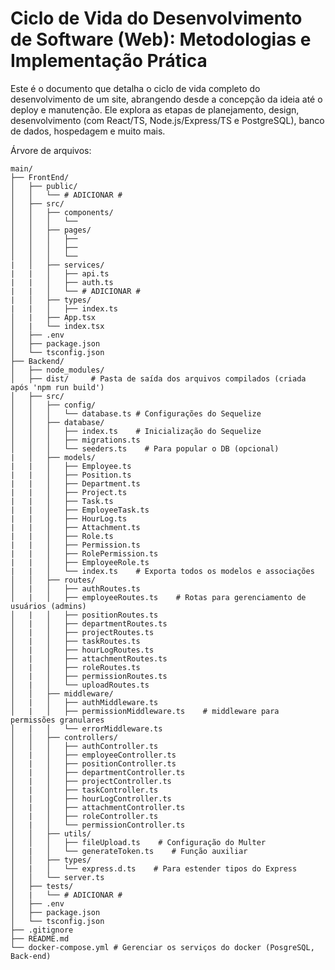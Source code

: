 # Ciclo de Vida do Desenvolvimento de Software (Web): Metodologias e Implementação Prática

Este é o documento que detalha o ciclo de vida completo do desenvolvimento de um site, abrangendo desde a concepção da ideia até o deploy e manutenção. Ele explora as etapas de planejamento, design, desenvolvimento (com React/TS, Node.js/Express/TS e PostgreSQL), banco de dados, hospedagem e muito mais.

Árvore de arquivos:

    main/
    ├── FrontEnd/
    │   ├── public/
    │   │   └── # ADICIONAR #
    │   ├── src/
    │   │   ├── components/
    │   │	│   └── 
    │   │	├── pages/
    │   │   │   ├── 
    │   │   │   ├── 
    │   │   │   └── 
    |   │   ├── services/
    |   |   │   ├── api.ts
    |   |   │   ├── auth.ts
    |   |   │   └── # ADICIONAR #
    |   │   ├── types/
    |   |   │   ├── index.ts
    │   |   ├── App.tsx
    │   |   └── index.tsx
    │   ├── .env
    │   ├── package.json
    │   └── tsconfig.json
    ├── Backend/
    │   ├── node_modules/
    │   ├── dist/     # Pasta de saída dos arquivos compilados (criada após 'npm run build')
    │   ├── src/
    │   │   ├── config/
    │   │	│   └── database.ts # Configurações do Sequelize
    │   │	├── database/
    │   │   │   ├── index.ts    # Inicialização do Sequelize
    │   │   │   ├── migrations.ts
    │   │   │   └── seeders.ts    # Para popular o DB (opcional)
    |   │   ├── models/
    |   |   │   ├── Employee.ts
    |   |   │   ├── Position.ts
    |   |   │   ├── Department.ts
    |   |   │   ├── Project.ts
    |   |   │   ├── Task.ts
    |   |   │   ├── EmployeeTask.ts
    |   |   │   ├── HourLog.ts
    |   |   │   ├── Attachment.ts
    |   |   │   ├── Role.ts
    |   |   │   ├── Permission.ts
    |   |   │   ├── RolePermission.ts
    |   |   │   ├── EmployeeRole.ts
    |   |   │   └── index.ts    # Exporta todos os modelos e associações
    │   │   ├── routes/
    │   |   │   ├── authRoutes.ts
    │   |   │   ├── employeeRoutes.ts    # Rotas para gerenciamento de usuários (admins)
    │   |   │   ├── positionRoutes.ts
    │   |   │   ├── departmentRoutes.ts
    │   |   │   ├── projectRoutes.ts
    │   |   │   ├── taskRoutes.ts
    │   |   │   ├── hourLogRoutes.ts
    │   |   │   ├── attachmentRoutes.ts
    │   |   │   ├── roleRoutes.ts
    │   |   │   ├── permissionRoutes.ts
    │   |   │   └── uploadRoutes.ts
    │   │   ├── middleware/
    │   |   │   ├── authMiddleware.ts
    │   |   │   ├── permissionMiddleware.ts    # middleware para permissões granulares    
    │   |   │   └── errorMiddleware.ts
    │   │   ├── controllers/
    │   │   │   ├── authController.ts
    │   |   │   ├── employeeController.ts
    │   |   │   ├── positionController.ts
    │   |   │   ├── departmentController.ts
    │   |   │   ├── projectController.ts
    │   |   │   ├── taskController.ts
    │   |   │   ├── hourLogController.ts
    │   |   │   ├── attachmentController.ts
    │   |   │   ├── roleController.ts
    │   |   │   └── permissionController.ts
    │   │   ├── utils/
    │   │   │   ├── fileUpload.ts    # Configuração do Multer
    │   |   │   └── generateToken.ts    # Função auxiliar
    │   │   ├── types/
    │   |   │   └── express.d.ts    # Para estender tipos do Express
    │   │   └── server.ts
    │   ├── tests/
    │   |   └── # ADICIONAR #
    │   ├── .env
    │   ├── package.json
    │   └── tsconfig.json
    ├── .gitignore
    ├── README.md
    └── docker-compose.yml # Gerenciar os serviços do docker (PosgreSQL, Back-end)